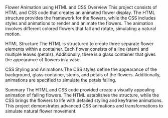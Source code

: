 Flower Animation using HTML and CSS
Overview
This project consists of HTML and CSS code that creates an animated flower display. The HTML structure provides the framework for the flowers, while the CSS includes styles and animations to render and animate the flowers. The animation involves different colored flowers that fall and rotate, simulating a natural motion.

HTML Structure
The HTML is structured to create three separate flower elements within a container. Each flower consists of a line (stem) and multiple leaves (petals). Additionally, there is a glass container that gives the appearance of flowers in a vase.

CSS Styling and Animations
The CSS styles define the appearance of the background, glass container, stems, and petals of the flowers. Additionally, animations are specified to simulate the petals falling.

Summary
The HTML and CSS code provided create a visually appealing animation of falling flowers. The HTML establishes the structure, while the CSS brings the flowers to life with detailed styling and keyframe animations. This project demonstrates advanced CSS animations and transformations to simulate natural flower movement.







